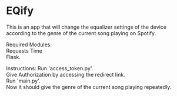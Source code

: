 # EQify
This is an app that will change the equalizer settings of the device according to the genre of the current song playing on Spotify. 

Required Modules: <br/>
Requests
Time <br/>
Flask.<br/> 

Instructions:
  Run 'access_token.py'. <br/>
  Give Authorization by accessing the redirect link.<br/>
  Run 'main.py'.<br/>
  Now it should give the genre of the current song playing repeatedly.<br/>
  
  
